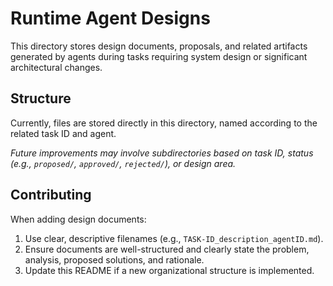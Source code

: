 # Runtime Agent Designs

This directory stores design documents, proposals, and related artifacts generated by agents during tasks requiring system design or significant architectural changes.

## Structure

Currently, files are stored directly in this directory, named according to the related task ID and agent.

*Future improvements may involve subdirectories based on task ID, status (e.g., `proposed/`, `approved/`, `rejected/`), or design area.*

## Contributing

When adding design documents:
1.  Use clear, descriptive filenames (e.g., `TASK-ID_description_agentID.md`).
2.  Ensure documents are well-structured and clearly state the problem, analysis, proposed solutions, and rationale.
3.  Update this README if a new organizational structure is implemented.
